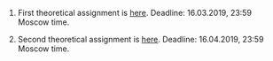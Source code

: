 1. First theoretical assignment is [here](hw_theory_1.pdf). Deadline: 16.03.2019, 23:59 Moscow time.

2. Second theoretical assignment is [here](hw_theory_2.pdf). Deadline: 16.04.2019, 23:59 Moscow time.
